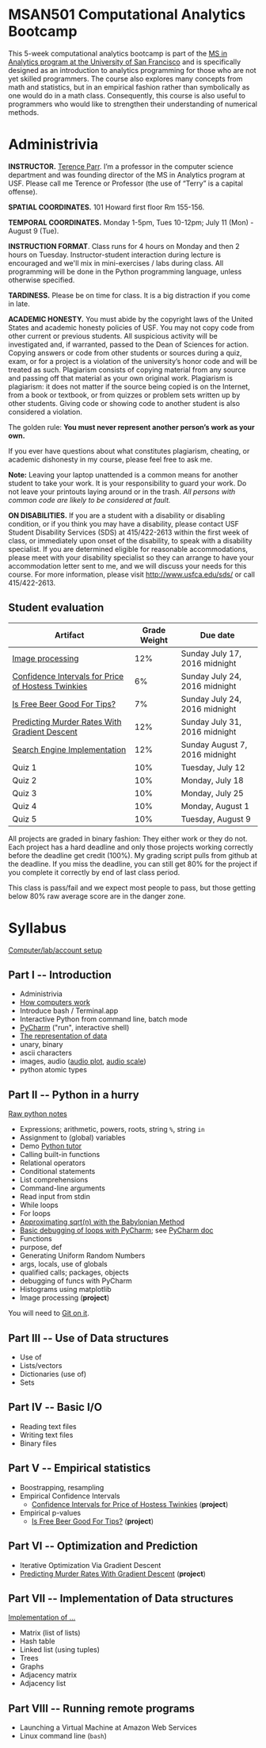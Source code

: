 MSAN501 Computational Analytics Bootcamp
=======


This 5-week computational analytics bootcamp is part of the [MS in Analytics program at the University of San Francisco](http://analytics.usfca.edu) and is specifically designed as an introduction to analytics programming for those who are not yet skilled programmers. The course also explores many concepts from math and statistics, but in an empirical fashion rather than symbolically as one would do in a math class. Consequently, this course is also useful to programmers who would like to strengthen their understanding of numerical methods.

# Administrivia

**INSTRUCTOR.** [Terence Parr](http://parrt.cs.usfca.edu). I’m a professor in the computer science department and was founding director of the MS in Analytics program at USF.  Please call me Terence or Professor (the use of “Terry” is a capital offense).

**SPATIAL COORDINATES.** 101 Howard first floor Rm 155-156.

**TEMPORAL COORDINATES.** Monday 1-5pm, Tues 10-12pm; July 11 (Mon) - August 9 (Tue).

**INSTRUCTION FORMAT**. Class runs for 4 hours on Monday and then 2 hours on Tuesday. Instructor-student interaction during lecture is encouraged and we'll mix in mini-exercises / labs during class. All programming will be done in the Python programming language, unless otherwise specified.

**TARDINESS.** Please be on time for class. It is a big distraction if you come in late.

**ACADEMIC HONESTY.** You must abide by the copyright laws of the United States and academic honesty policies of USF. You may not copy code from other current or previous students. All suspicious activity will be investigated and, if warranted, passed to the Dean of Sciences for action.  Copying answers or code from other students or sources during a quiz, exam, or for a project is a violation of the university’s honor code and will be treated as such. Plagiarism consists of copying material from any source and passing off that material as your own original work. Plagiarism is plagiarism: it does not matter if the source being copied is on the Internet, from a book or textbook, or from quizzes or problem sets written up by other students. Giving code or showing code to another student is also considered a violation.

The golden rule: **You must never represent another person’s work as your own.**

If you ever have questions about what constitutes plagiarism, cheating, or academic dishonesty in my course, please feel free to ask me.

**Note:** Leaving your laptop unattended is a common means for another student to take your work. It is your responsibility to guard your work. Do not leave your printouts laying around or in the trash. *All persons with common code are likely to be considered at fault.*

**ON DISABILITIES.** If you are a student with a disability or disabling condition, or if you think you may have a disability, please contact USF Student Disability Services (SDS) at 415/422-2613 within the first week of class, or immediately upon onset of the disability, to speak with a disability specialist. If you are determined eligible for reasonable accommodations, please meet with your disability specialist so they can arrange to have your accommodation letter sent to me, and we will discuss your needs for this course. For more information, please visit http://www.usfca.edu/sds/ or call 415/422-2613.

## Student evaluation

| Artifact | Grade Weight | Due date |
|--------|--------|--------|
|[Image processing](https://github.com/parrt/msan501/raw/master/projects/images.pdf)| 12%| Sunday July 17, 2016 midnight |
| [Confidence Intervals for Price of Hostess Twinkies](https://github.com/parrt/msan501/raw/master/projects/conf.pdf) | 6%| Sunday July 24, 2016 midnight |
| [Is Free Beer Good For Tips?](https://github.com/parrt/msan501/raw/master/projects/hyp.pdf) | 7%| Sunday July 24, 2016 midnight |
| [Predicting Murder Rates With Gradient Descent](https://github.com/parrt/msan501/raw/master/projects/regression-gradient-descent.pdf)| 12%| Sunday July 31, 2016 midnight |
| [Search Engine Implementation](https://github.com/parrt/msan501/blob/master/projects/hashtable.md)| 12%| Sunday August 7, 2016 midnight |
|Quiz 1| 10%| Tuesday, July 12 |
|Quiz 2| 10%| Monday, July 18 |
|Quiz 3| 10%| Monday, July 25 |
|Quiz 4| 10%| Monday, August 1 |
|Quiz 5| 10%| Tuesday, August 9 |

All projects are graded in binary fashion: They either work or they do not. Each project has a hard deadline and only those projects working correctly before the deadline get credit (100%).  My grading script pulls from github at the deadline. If you miss the deadline, you can still get 80% for the project if you complete it correctly by end of last class period.

This class is pass/fail and we expect most people to pass, but those getting below 80% raw average score are in the danger zone.

# Syllabus

[Computer/lab/account setup](notes/setup.md)

## Part I -- Introduction

* Administrivia
* [How computers work](notes/architecture.md)
* Introduce bash / Terminal.app
* Interactive Python from command line, batch mode
* [PyCharm](notes/pycharm.pdf) ("run", interactive shell)
* [The representation of data](notes/info.pdf)
 * unary, binary
 * ascii characters
 * images, audio ([audio plot](https://github.com/parrt/msan501/blob/master/code/plotaiff.py), [audio scale](https://github.com/parrt/msan501/blob/master/code/scaleaiff.py))
 * python atomic types

## Part II -- Python in a hurry

[Raw python notes](notes/python.md)

* Expressions; arithmetic, powers, roots, string `%`, string `in`
* Assignment to (global) variables
* Demo [Python tutor](http://www.pythontutor.com)
* Calling built-in functions
* Relational operators
* Conditional statements
* List comprehensions
* Command-line arguments
* Read input from stdin
* While loops
* For loops
* [Approximating sqrt(n) with the Babylonian Method](notes/sqrt.pdf)
* [Basic debugging of loops with PyCharm](notes/debugging.md); see [PyCharm doc](https://www.jetbrains.com/help/pycharm/2016.1/debugging.html)
* Functions
 * purpose, def
 * Generating Uniform Random Numbers
 * args, locals, use of globals
 * qualified calls; packages, objects
 * debugging of funcs with PyCharm
* Histograms using matplotlib
* Image processing (**project**)

You will need to [Git on it](notes/git.pdf).

## Part III -- Use of Data structures

* Use of
 * Lists/vectors
 * Dictionaries (use of)
 * Sets

## Part IV -- Basic I/O

* Reading text files
* Writing text files
* Binary files

## Part V -- Empirical statistics

* Boostrapping, resampling
* Empirical Confidence Intervals
  * [Confidence Intervals for Price of Hostess Twinkies](https://github.com/parrt/msan501/raw/master/projects/conf.pdf) (**project**)
* Empirical p-values
  * [Is Free Beer Good For Tips?](https://github.com/parrt/msan501/raw/master/projects/hyp.pdf) (**project**)

## Part VI -- Optimization and Prediction

* Iterative Optimization Via Gradient Descent
* [Predicting Murder Rates With Gradient Descent](https://github.com/parrt/msan501/raw/master/projects/regression-gradient-descent.pdf) (**project**)

## Part VII -- Implementation of Data structures

[Implementation of ...](notes/data-structures.md)

* Matrix (list of lists)
* Hash table
* Linked list (using tuples)
* Trees
* Graphs
 * Adjacency matrix
 * Adjacency list

## Part VIII -- Running remote programs

* Launching a Virtual Machine at Amazon Web Services
* Linux command line (`bash`)